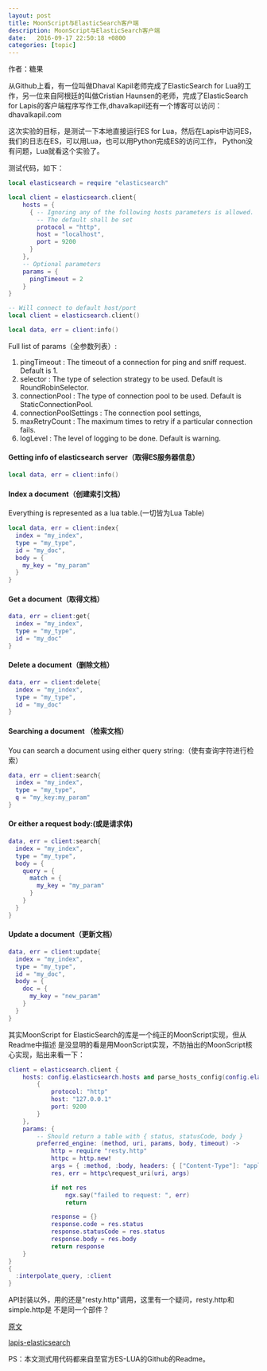 ```yaml
---
layout: post
title: MoonScript与ElasticSearch客户端
description: MoonScript与ElasticSearch客户端
date:   2016-09-17 22:50:18 +0800 
categories: [topic]
---
```

作者：糖果

从Github上看，有一位叫做Dhaval Kapil老师完成了ElasticSearch for Lua的工作，另一位来自阿根廷的叫做Cristian Haunsen的老师，完成了ElasticSearch for Lapis的客户端程序写作工作,dhavalkapil还有一个博客可以访问：dhavalkapil.com

这次实验的目标，是测试一下本地直接运行ES for Lua，然后在Lapis中访问ES，我们的日志在ES，可以用Lua，也可以用Python完成ES的访问工作， Python没有问题，Lua就看这个实验了。


测试代码，如下：


```lua
local elasticsearch = require "elasticsearch"

local client = elasticsearch.client{
    hosts = {
      { -- Ignoring any of the following hosts parameters is allowed.
        -- The default shall be set
        protocol = "http",
        host = "localhost",
        port = 9200
      }
    },
    -- Optional parameters
    params = {
      pingTimeout = 2
    }
}

-- Will connect to default host/port
local client = elasticsearch.client()

local data, err = client:info()
```


Full list of params（全参数列表）:

1. pingTimeout : The timeout of a connection for ping and sniff request. Default is 1.
2. selector : The type of selection strategy to be used. Default is RoundRobinSelector.
3. connectionPool : The type of connection pool to be used. Default is StaticConnectionPool.
4. connectionPoolSettings : The connection pool settings,
5. maxRetryCount : The maximum times to retry if a particular connection fails.
6. logLevel : The level of logging to be done. Default is warning.



#### Getting info of elasticsearch server（取得ES服务器信息）

```lua
local data, err = client:info()
```


#### Index a document（创建索引文档）

Everything is represented as a lua table.(一切皆为Lua Table)

```lua
local data, err = client:index{
  index = "my_index",
  type = "my_type",
  id = "my_doc",
  body = {
    my_key = "my_param"
  }
}
```

#### Get a document（取得文档）

```lua
data, err = client:get{
  index = "my_index",
  type = "my_type",
  id = "my_doc"
}
```

#### Delete a document（删除文档）

```lua
data, err = client:delete{
  index = "my_index",
  type = "my_type",
  id = "my_doc"
}
```

#### Searching a document （检索文档）

You can search a document using either query string:（使有查询字符进行检索）

```lua
data, err = client:search{
  index = "my_index",
  type = "my_type",
  q = "my_key:my_param"
}
```

#### Or either a request body:(或是请求体)

```lua
data, err = client:search{
  index = "my_index",
  type = "my_type",
  body = {
    query = {
      match = {
        my_key = "my_param"
      }
    }
  }
}
```

#### Update a document（更新文档）

```lua
data, err = client:update{
  index = "my_index",
  type = "my_type",
  id = "my_doc",
  body = {
    doc = {
      my_key = "new_param"
    }
  }
}
```

其实MoonScript for ElasticSearch的库是一个纯正的MoonScript实现，但从Readme中描述
是没显明的看是用MoonScript实现，不防抽出的MoonScript核心实现，贴出来看一下：


```lua
client = elasticsearch.client {
    hosts: config.elasticsearch.hosts and parse_hosts_config(config.elasticsearch.hosts) or {
        {
            protocol: "http"
            host: "127.0.0.1"
            port: 9200
        }
    },
    params: {
        -- Should return a table with { status, statusCode, body }
        preferred_engine: (method, uri, params, body, timeout) ->
            http = require "resty.http"
            httpc = http.new!
            args = { :method, :body, headers: { ["Content-Type"]: "application/json" } }
            res, err = httpc\request_uri(uri, args)

            if not res
                ngx.say("failed to request: ", err)
                return

            response = {}
            response.code = res.status
            response.statusCode = res.status
            response.body = res.body
            return response
    }
}
{
  :interpolate_query, :client
}
```

API封装以外，用的还是"resty.http"调用，这里有一个疑问，resty.http和simple.http是
不是同一个部件？




[原文](http://lua.ren/topic/270/elasticsearch%E7%9A%84lua%E5%AE%A2%E6%88%B7%E7%AB%AF)


[lapis-elasticsearch](https://github.com/CriztianiX/lapis-elasticsearch)

PS：本文测式用代码都来自至官方ES-LUA的Github的Readme。